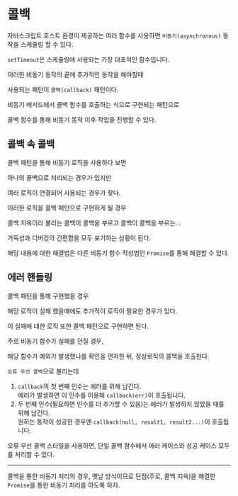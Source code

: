 # 콜백

자바스크립트 호스트 환경이 제공하는 여러 함수를 사용하면 `비동기(asynchronous)` 동작을 스케줄링 할 수 있다.

`setTimeout`은 스케줄링에 사용되는 가장 대표적인 함수입니다.

이러한 비동기 동작의 끝에 추가적인 동작을 해야할때 

사용되는 패턴이 `콜백(callback)` 패턴이다.

비동기 메서드에서 콜백 함수를 호출하는 식으로 구현되는 패턴으로

콜백 함수를 통해 비동기 동작 이후 작업을 진행할 수 있다.

## 콜백 속 콜백

콜백 패턴을 통해 비동기 로직을 사용하다 보면

하나의 콜백으로 처리되는 경우가 있지만 

여러 로직이 연결되어 사용되는 경우가 잦다.

이러한 로직을 콜백 패턴으로 구현하게 될 경우

콜백 지옥이라 불리는 콜백이 콜백을 부르고 콜백이 콜백을 부르는...

가독성과 디버깅의 간편함을 모두 포기하는 상황이 된다.

해당 내용에 대한 해결법은 다른 비동기 함수 작성법인 `Promise`를 통해 해결할 수 있다.

## 에러 핸들링

콜백 패턴을 통해 구현했을 경우

해당 로직이 실패 했을때에도 추가적이 로직이 필요한 경우가 있다.

이 실패에 대한 로직 또한 콜백 패턴으로 구현하면 된다.

주로 비동기 함수가 실패를 던질 경우,

해당 함수가 예외가 발생했나를 확인을 먼저한 뒤, 정상로직의 콜백을 호출한다.

`오류 우선 콜백`으로 불리는데

1. `callback`의 첫 번째 인수는 에러를 위해 남긴다.  
에러가 발생하면 이 인수를 이용해 `callback(err)`이 호출됩니다.
2. 두 번째 인수(필요하면 인수를 더 추가할 수 있음)는 에러가 발생하지 않았을 때를 위해 남긴다.  
원하는 동작이 성공한 경우엔 `callback(null, result1, result2...)`이 호출됩니다.

오류 우선 콜백 스타일을 사용하면, 단일 콜백 함수에서 에러 케이스와 성공 케이스 모두를 처리할 수 있다.

---

콜백을 통한 비동기 처리의 경우, 옛날 방식이므로 단점(주로, 콜백 지옥)을 해결한 `Promise`를 통한 비동기 처리를 하도록 하자.